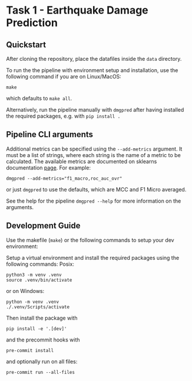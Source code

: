 # Task 1 - Earthquake Damage Prediction

## Quickstart

After cloning the repository, place the datafiles inside the `data` directory.

To run the the pipeline with environment setup and installation, use the following command if you are on Linux/MacOS:

```shell
make
```

which defaults to `make all`.

Alternatively, run the pipeline manually with `dmgpred` after having installed the required packages, e.g. with `pip install .`

## Pipeline CLI arguments

Additional metrics can be specified using the `--add-metrics` argument. It must be a list of strings, where each string is the name of a metric to be calculated. The available metrics are documented on sklearns documentation [page](https://scikit-learn.org/stable/modules/model_evaluation.html). For example:

```shell
dmgpred --add-metrics="f1_macro,roc_auc_ovr"
```

or just `dmgpred` to use the defaults, which are MCC and F1 Micro averaged.

See the help for the pipeline `dmgpred --help` for more information on the arguments.

## Development Guide

Use the makefile (`make`) or the following commands to setup your dev environment:

Setup a virtual environment and install the required packages using the following commands:
Posix:

```shell
python3 -m venv .venv
source .venv/bin/activate
```

or on Windows:

```shell
python -m venv .venv
./.venv/Scripts/activate
```

Then install the package with

```shell
pip install -e '.[dev]'
```

and the precommit hooks with

```shell
pre-commit install
```

and optionally run on all files:

```shell
pre-commit run --all-files
```
